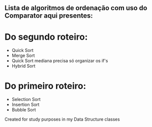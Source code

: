 ## Lista de algoritmos de ordenação com uso do Comparator aqui presentes:

# Do segundo roteiro:

- Quick Sort
- Merge Sort
- Quick Sort mediana precisa só organizar os if's
- Hybrid Sort

# Do primeiro roteiro:
- Selection Sort
- Insertion Sort
- Bubble Sort

Created for study purposes in my Data Structure classes
